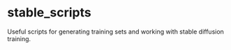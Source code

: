 # stable_scripts
Useful scripts for generating training sets and working with stable diffusion training.
